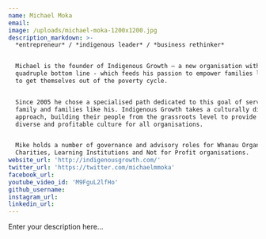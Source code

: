 ```yaml
---
name: Michael Moka
email:
image: /uploads/michael-moka-1200x1200.jpg
description_markdown: >-
  *entrepreneur* / *indigenous leader* / *business rethinker*


  Michael is the founder of Indigenous Growth – a new organisation with a
  quadruple bottom line - which feeds his passion to empower families like his
  to get themselves out of the poverty cycle.


  Since 2005 he chose a specialised path dedicated to this goal of serving his
  family and families like his. Indigenous Growth takes a culturally diverse
  approach, building their people from the grassroots level to provide a more
  diverse and profitable culture for all organisations.


  Mike holds a number of governance and advisory roles for Whanau Organisations,
  Charities, Learning Institutions and Not for Profit organisations.
website_url: 'http://indigenousgrowth.com/'
twitter_url: 'https://twitter.com/michaelmmoka'
facebook_url:
youtube_video_id: 'M9FguL2lfHo'
github_username:
instagram_url:
linkedin_url:
---
```


Enter your description here...

